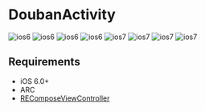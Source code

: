 DoubanActivity
==============
![ios6](https://raw.github.com/iDay/DoubanActivity/master/6-1.png)
![ios6](https://raw.github.com/iDay/DoubanActivity/master/6-2.png)
![ios6](https://raw.github.com/iDay/DoubanActivity/master/6-3.png)
![ios6](https://raw.github.com/iDay/DoubanActivity/master/6-4.png)
![ios7](https://raw.github.com/iDay/DoubanActivity/master/7-1.png)
![ios7](https://raw.github.com/iDay/DoubanActivity/master/7-2.png)
![ios7](https://raw.github.com/iDay/DoubanActivity/master/7-3.png)
![ios7](https://raw.github.com/iDay/DoubanActivity/master/7-4.png)

## Requirements

* iOS 6.0+
* ARC
* [REComposeViewController](https://github.com/romaonthego/REComposeViewController)